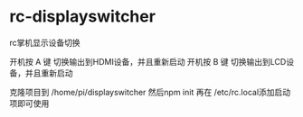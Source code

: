 # rc-displayswitcher
rc掌机显示设备切换

开机按 A 键 切换输出到HDMI设备，并且重新启动
开机按 B 键 切换输出到LCD设备，并且重新启动

克隆项目到 /home/pi/displayswitcher
然后npm init
再在 /etc/rc.local添加启动项即可使用
